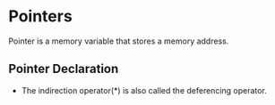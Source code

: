 # Pointers
Pointer is a memory variable that stores a memory address.

## Pointer Declaration
*  The indirection operator(*) is also called the deferencing operator.
